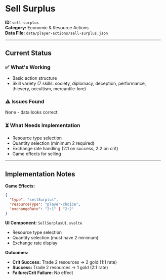 # Sell Surplus

**ID:** `sell-surplus`  
**Category:** Economic & Resource Actions  
**Data File:** `data/player-actions/sell-surplus.json`

---

## Current Status

### ✅ What's Working
- Basic action structure
- Skill variety (7 skills: society, diplomacy, deception, performance, thievery, occultism, mercantile-lore)

### ⚠️ Issues Found
None - data looks correct

### ⏳ What Needs Implementation
- Resource type selection
- Quantity selection (minimum 2 required)
- Exchange rate handling (2:1 on success, 2:2 on crit)
- Game effects for selling

---

## Implementation Notes

**Game Effects:**
```json
{
  "type": "sellSurplus",
  "resourceType": "player-choice",
  "exchangeRate": "2:1" | "2:2"
}
```

**UI Component:** `SellSurplusUI.svelte`
- Resource type selection
- Quantity selection (must have 2 minimum)
- Exchange rate display

**Outcomes:**
- **Crit Success:** Trade 2 resources → 2 gold (1:1 rate)
- **Success:** Trade 2 resources → 1 gold (2:1 rate)
- **Failure/Crit Failure:** No effect
